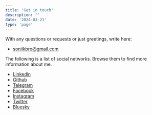 ```yaml
---
title: 'Get in touch'
description: ""
date: '2024-03-21'
type: 'page'
---
```


With any questions or requests or just greetings, write here:
- [soniikbro@gmail.com](mailto:soniikbro@gmail.com)

The following is a list of social networks. Browse them to find more information about me.
- [Linkedin](https://www.linkedin.com/in/sonikbro/)
- [Github](https://github.com/sonikbro)
- [Telegram](https://t.me/sonikbro)
- [Facebook](https://www.facebook.com/soniikbro/)
- [Instagram](https://www.instagram.com/sonikbro/)
- [Twitter](https://twitter.com/sonikbro)
- [Bluesky](https://bsky.app/profile/sonikbro.bsky.social)
